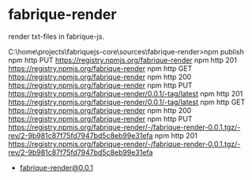 fabrique-render
===============

render txt-files in fabrique-js.



C:\home\projects\fabriquejs-core\sources\fabrique-render>npm publish
npm http PUT https://registry.npmjs.org/fabrique-render
npm http 201 https://registry.npmjs.org/fabrique-render
npm http GET https://registry.npmjs.org/fabrique-render
npm http 200 https://registry.npmjs.org/fabrique-render
npm http PUT https://registry.npmjs.org/fabrique-render/0.0.1/-tag/latest
npm http 201 https://registry.npmjs.org/fabrique-render/0.0.1/-tag/latest
npm http GET https://registry.npmjs.org/fabrique-render
npm http 200 https://registry.npmjs.org/fabrique-render
npm http PUT https://registry.npmjs.org/fabrique-render/-/fabrique-render-0.0.1.tgz/-rev/2-9b981c87f75fd7947bd5c8eb99e31efa
npm http 201 https://registry.npmjs.org/fabrique-render/-/fabrique-render-0.0.1.tgz/-rev/2-9b981c87f75fd7947bd5c8eb99e31efa
+ fabrique-render@0.0.1